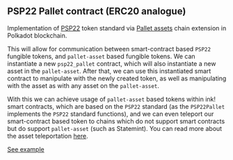 ## PSP22 Pallet contract (ERC20 analogue)

Implementation of [PSP22](https://github.com/w3f/PSPs/blob/master/PSPs/psp-22.md) token standard via [Pallet assets](https://github.com/727-Ventures/pallet-assets-chain-extension) chain extension in Polkadot blockchain.

This will allow for communication between smart-contract based `PSP22` fungible tokens, and `pallet-asset` based fungible tokens. We can instantiate a new `psp22_pallet` contract, which will also instantiate a new asset in the `pallet-asset`. After that, we can use this instantiated smart contract to manipulate with the newly created token, as well as manipulating with the asset as with any asset on the `pallet-asset`.

With this we can achieve usage of `pallet-asset` based tokens within ink! smart contracts, which are based on the `PSP22` standard (as the `PSP22Pallet` implements the `PSP22` standard functions), and we can even teleport our smart-contract based token to chains which do not support smart contracts but do support `pallet-asset` (such as Statemint). You can read more about the asset teleportation [here](https://medium.com/@krikolkk/xcm-and-cross-chain-asset-transferring-6922a0ba209).

[See example](https://727-ventures.github.io/openbrush-contracts/smart-contracts/PSP22-Pallet/)
